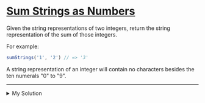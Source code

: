 # [Sum Strings as Numbers](https://www.codewars.com/kata/5324945e2ece5e1f32000370)

Given the string representations of two integers, return the string representation of the sum of those integers.

For example:

```js
sumStrings('1', '2') // => '3'
```

A string representation of an integer will contain no characters besides the ten numerals "0" to "9".

---

<details><summary>My Solution</summary>

```js
function sumStrings(a, b) {
  let temp = '' // Variable to store temporary sum during addition
  let str = '' // Variable to store the final result
  let next = 0 // Variable to store the carry during addition

  // Remove leading zeros from both input strings
  a = a.replace(/^0+/, '')
  b = b.replace(/^0+/, '')

  // Ensure both strings have the same length by padding with zeros
  if (a.length > b.length) b = [a, (a = b)][0]

  while (a.length < b.length) {
    a = '0' + a
  }

  // Iterate through the strings from right to left and perform addition
  for (var i = a.length - 1; i >= 0; i--) {
    // Calculate the sum of digits at the current position and the carry
    temp = parseInt(a.substring(i, i + 1)) + parseInt(b.substring(i, i + 1)) + next

    // Append the last digit of the sum to the result string
    str = (temp % 10).toString() + str

    // Update the carry for the next iteration
    next = temp <= 9 ? 0 : 1
  }

  // If there is a carry after the last iteration, append it to the result
  if (next === 1) str = next + str

  return str // Return the final sum
}
```

</details>
